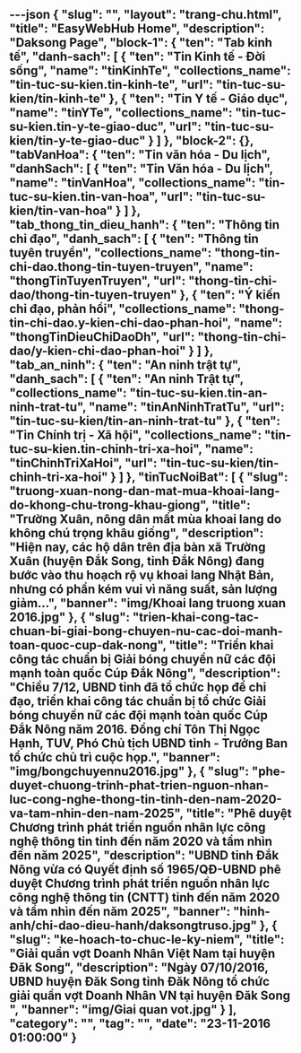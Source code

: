 ---json
{
    "slug": "",
    "layout": "trang-chu.html",
    "title": "EasyWebHub Home",
    "description": "Daksong Page",
    "block-1": {
        "ten": "Tab kinh tế",
        "danh-sach": [
            {
                "ten": "Tin Kinh tế - Đời sống",
                "name": "tinKinhTe",
                "collections_name": "tin-tuc-su-kien.tin-kinh-te",
                "url": "tin-tuc-su-kien/tin-kinh-te"
            },
            {
                "ten": "Tin Y tế - Giáo dục",
                "name": "tinYTe",
                "collections_name": "tin-tuc-su-kien.tin-y-te-giao-duc",
                "url": "tin-tuc-su-kien/tin-y-te-giao-duc"
            }
        ]
    },
    "block-2": {},
    "tabVanHoa": {
        "ten": "Tin văn hóa - Du lịch",
        "danhSach": [
            {
                "ten": "Tin Văn hóa - Du lịch",
                "name": "tinVanHoa",
                "collections_name": "tin-tuc-su-kien.tin-van-hoa",
                "url": "tin-tuc-su-kien/tin-van-hoa"
            }
        ]
    },
    "tab_thong_tin_dieu_hanh": {
        "ten": "Thông tin chỉ đạo",
        "danh_sach": [
            {
                "ten": "Thông tin tuyên truyền",
                "collections_name": "thong-tin-chi-dao.thong-tin-tuyen-truyen",
                "name": "thongTinTuyenTruyen",
                "url": "thong-tin-chi-dao/thong-tin-tuyen-truyen"
            },
            {
                "ten": "Ý kiến chỉ đạo, phản hồi",
                "collections_name": "thong-tin-chi-dao.y-kien-chi-dao-phan-hoi",
                "name": "thongTinDieuChiDaoDh",
                "url": "thong-tin-chi-dao/y-kien-chi-dao-phan-hoi"
            }
        ]
    },
    "tab_an_ninh": {
        "ten": "An ninh trật tự",
        "danh_sach": [
            {
                "ten": "An ninh Trật tự",
                "collections_name": "tin-tuc-su-kien.tin-an-ninh-trat-tu",
                "name": "tinAnNinhTratTu",
                "url": "tin-tuc-su-kien/tin-an-ninh-trat-tu"
            },
            {
                "ten": "Tin Chính trị - Xã hội",
                "collections_name": "tin-tuc-su-kien.tin-chinh-tri-xa-hoi",
                "name": "tinChinhTriXaHoi",
                "url": "tin-tuc-su-kien/tin-chinh-tri-xa-hoi"
            }
        ]
    },
    "tinTucNoiBat": [
        {
            "slug": "truong-xuan-nong-dan-mat-mua-khoai-lang-do-khong-chu-trong-khau-giong",
            "title": "Trường Xuân, nông dân mất mùa khoai lang do không chú trọng khâu giống",
            "description": "Hiện nay, các hộ dân trên địa bàn xã Trường Xuân (huyện Đắk Song, tỉnh Đắk Nông) đang bước vào thu hoạch rộ vụ khoai lang Nhật Bản, nhưng có phần kém vui vì năng suất, sản lượng giảm...",
            "banner": "img/Khoai lang truong xuan 2016.jpg"
        },
        {
            "slug": "trien-khai-cong-tac-chuan-bi-giai-bong-chuyen-nu-cac-doi-manh-toan-quoc-cup-dak-nong",
            "title": "Triển khai công tác chuẩn bị Giải bóng chuyền nữ các đội mạnh toàn quốc Cúp Đắk Nông",
            "description": "Chiều 7/12, UBND tỉnh đã tổ chức họp để chỉ đạo, triển khai công tác chuẩn bị tổ chức Giải bóng chuyền nữ các đội mạnh toàn quốc Cúp Đắk Nông năm 2016. Đồng chí Tôn Thị Ngọc Hạnh, TUV, Phó Chủ tịch UBND tỉnh - Trưởng Ban tổ chức chủ trì cuộc họp.",
            "banner": "img/bongchuyennu2016.jpg"
        },
        {
            "slug": "phe-duyet-chuong-trinh-phat-trien-nguon-nhan-luc-cong-nghe-thong-tin-tinh-den-nam-2020-va-tam-nhin-den-nam-2025",
            "title": "Phê duyệt Chương trình phát triển nguồn nhân lực công nghệ thông tin tỉnh đến năm 2020 và tầm nhìn đến năm 2025",
            "description": "UBND tỉnh Đắk Nông vừa có Quyết định số 1965/QĐ-UBND phê duyệt Chương trình phát triển nguồn nhân lực công nghệ thông tin (CNTT) tỉnh đến năm 2020 và tầm nhìn đến năm 2025",
            "banner": "hinh-anh/chi-dao-dieu-hanh/daksongtruso.jpg"
        },
        {
            "slug": "ke-hoach-to-chuc-le-ky-niem",
            "title": "Giải quần vợt Doanh Nhân Việt Nam tại huyện Đăk Song",
            "description": "Ngày 07/10/2016, UBND huyện Đăk Song tỉnh Đăk Nông tổ chức giải quần vợt Doanh Nhân VN tại huyện Đăk Song ",
            "banner": "img/Giai quan vot.jpg"
        }
    ],
    "category": "",
    "tag": "",
    "date": "23-11-2016 01:00:00"
}
---
